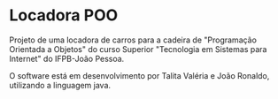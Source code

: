 # Locadora POO
Projeto de uma locadora de carros para a cadeira de "Programação Orientada a Objetos" do curso Superior 
"Tecnologia em Sistemas para Internet" do IFPB-João Pessoa.

O software está em desenvolvimento por Talita Valéria e João Ronaldo, utilizando a linguagem java.
